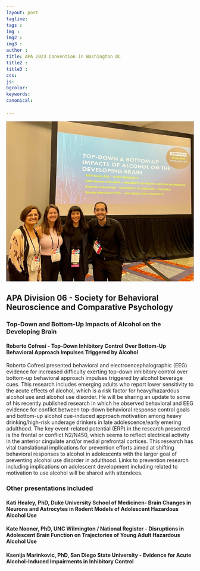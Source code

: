 ```yaml
---
layout: post
tagline: 
tags : 
img : 
img2 :
img3 : 
author : 
title: APA 2023 Convention in Washington DC
title2 : 
title3 : 
css: 
js: 
bgcolor: 
keywords: 
canonical:

---
```

<span class="image small"><img src="/assets/images/news/APA2023.jpg" alt="" width="600"/></span>

## APA Division 06 - Society for Behavioral Neuroscience and Comparative Psychology 
### Top-Down and Bottom-Up Impacts of Alcohol on the Developing Brain 
#### Roberto Cofresi - Top-Down Inhibitory Control Over Bottom-Up Behavioral Approach Impulses Triggered by Alcohol 

Roberto Cofresí presented behavioral and electroencephalographic (EEG) evidence for increased difficulty exerting top-down inhibitory control over bottom-up behavioral approach impulses triggered by alcohol beverage cues. This research includes emerging adults who report lower sensitivity to the acute effects of alcohol, which is a risk factor for heavy/hazardous alcohol use and alcohol use disorder. He will be sharing an update to some of his recently published research in which he observed behavioral and EEG evidence for conflict between top-down behavioral response control goals and bottom-up alcohol cue-induced approach motivation among heavy drinking/high-risk underage drinkers in late adolescence/early emering adulthood. The key event-related potential (ERP) in the research presented is the frontal or conflict N2/N450, which seems to reflect electrical activity in the anterior cingulate and/or medial prefrontal cortices. This research has vital translational implications for prevention efforts aimed at shifting behavioral responses to alcohol in adolescents with the larger goal of preventing alcohol use disorder in adulthood. Links to prevention research including implications on adolescent development including related to motivation to use alcohol will be shared with attendees. 


### Other presentations included

#### Kati Healey, PhD, Duke University School of Medicinen- Brain Changes in Neurons and Astrocytes in Rodent Models of Adolescent Hazardous Alcohol Use

#### Kate Nooner, PhD, UNC Wilmington / National Register - Disruptions in Adolescent Brain Function on Trajectories of Young Adult Hazardous Alcohol Use

#### Ksenija Marinkovic, PhD, San Diego State University - Evidence for Acute Alcohol-Induced Impairments in Inhibitory Control


